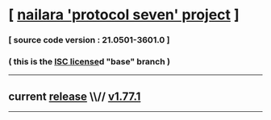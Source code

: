 
# [ [nailara 'protocol seven' project](http://nailara.network/) ]

### [ source code version : 21.0501-3601.0 ]

### ( this is the [ISC license](license)d "base" branch )
---
## current [release](https://github.com/taekiten/nailara/releases) \\\\// [v1.77.1](https://github.com/taekiten/nailara/releases/tag/v1.77.1)
---
